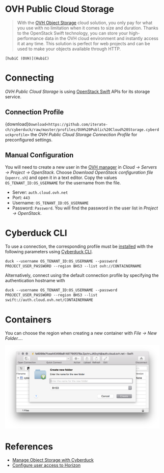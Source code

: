 OVH Public Cloud Storage
===

> With the [OVH Object Storage](https://www.ovh.com/us/public-cloud/storage/object-storage/) cloud solution, you only pay for what you use with no limitation when it comes to size and duration. Thanks to the OpenStack Swift technology, you can store your high-performance data in the OVH cloud environment and instantly access it at any time. This solution is perfect for web projects and can be used to make your objects available through HTTP.

```{seealso}
[hubiC (OVH)](HubiC)
```

# Connecting

*OVH Public Cloud Storage* is using [OpenStack Swift](index.md) APIs for its storage service.

## Connection Profile

{download}`Download<https://github.com/iterate-ch/cyberduck/raw/master/profiles/OVH%20Public%20Cloud%20Storage.cyberduckprofile>`  the *OVH Public Cloud Storage Connection Profile* for preconfigured settings.

## Manual Configuration

You will need to create a new user in the [OVH manager](https://www.ovh.com/manager/cloud/) in *Cloud → Servers → Project → OpenStack*. Choose *Download OpenStack configuration file* (`openrc.sh`) and open it in a text editor. Copy the values `OS_TENANT_ID:OS_USERNAME` for the username from the file.

- Server: `auth.cloud.ovh.net`
- Port: `443`
- Username: `OS_TENANT_ID:OS_USERNAME`
- Password: `Password`. You will find the password in the user list in *Project → OpenStack*.

# Cyberduck CLI

To use a connection, the corresponding profile must be [installed](../../CLI/index.md#profiles) with the following parameters using [Cyberduck CLI](https://duck.sh/).

	duck --username OS_TENANT_ID:OS_USERNAME --password PROJECT_USER_PASSWORD --region BHS3 --list ovh://CONTAINERNAME

Alternatively, connect using the default connection profile by specifying the authentication hostname with

	duck --username OS_TENANT_ID:OS_USERNAME --password PROJECT_USER_PASSWORD --region BHS3 --list swift://auth.cloud.ovh.net/CONTAINERNAME

# Containers

You can choose the region when creating a new container with *File → New Folder…*.

![OVH Public Cloud Storage](_images/OVH_Public_Cloud_Storage.png)

# References
- [Manage Object Storage with Cyberduck](https://docs.ovh.com/us/en/storage/manage_object_storage_with_cyberduck/)
- [Configure user access to Horizon](https://docs.ovh.com/us/en/public-cloud/configure_user_access_to_horizon/)